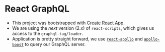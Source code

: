 # React GraphQL

- This project was bootstrapped with [Create React App](https://github.com/facebookincubator/create-react-app).
- We are using the _next_ version (2.x) of `react-scripts`, which gives us access to the `graphql-tag/loader`.
- Application is pretty straight forward, we use [`react-apollo`](https://github.com/apollographql/react-apollo) and [`apollo-boost`](https://github.com/apollographql/apollo-client/tree/master/packages/apollo-boost) to query our GraphQL server.
